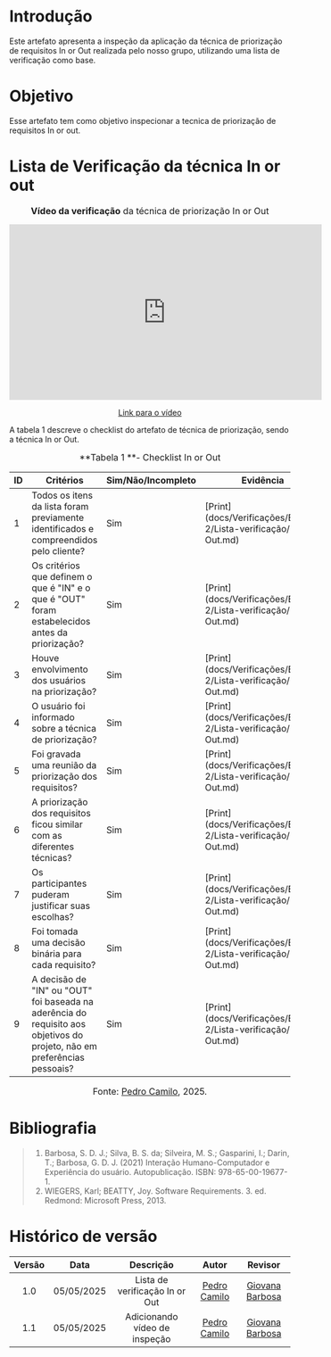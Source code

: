 # Introdução
Este artefato apresenta a inspeção da aplicação da técnica de priorização de requisitos In or Out realizada pelo nosso grupo, utilizando uma lista de verificação como base.

# Objetivo
Esse artefato tem como objetivo inspecionar a tecnica de priorização de requisitos In or out.

# Lista de Verificação da técnica In or out

<font size="3"><p style="text-align: center">**Vídeo da verificação** da técnica de priorização In or Out </p></font>


<p style="text-align: center"><iframe width="560" height="315" src="https://youtube.com/embed/d2f5edrUFw0" title="YouTube video player" frameborder="0" allow="accelerometer; autoplay; clipboard-write; encrypted-media; gyroscope; picture-in-picture; web-share" referrerpolicy="strict-origin-when-cross-origin" allowfullscreen></iframe></p>
<p style="text-align: center"><a href="https://youtu.be/d2f5edrUFw0" target="blanket">Link para o vídeo</a></p>

A tabela 1 descreve o checklist do artefato de técnica de priorização, sendo a técnica In or Out.

<font size="3"><p style="text-align: center">**Tabela 1 **- Checklist In or Out </p></font>

| ID | Critérios                                                                                   | Sim/Não/Incompleto | Evidência |
|----|---------------------------------------------------------------------------------------------|--------------------|-----------|
| 1  | Todos os itens da lista foram previamente identificados e compreendidos pelo cliente?       | Sim                |    [Print](docs/Verificações/Entrega 2/Lista-verificação/In or Out.md)       |
| 2  | Os critérios que definem o que é "IN" e o que é "OUT" foram estabelecidos antes da priorização? | Sim             |    [Print](docs/Verificações/Entrega 2/Lista-verificação/In or Out.md)       |
| 3  | Houve envolvimento dos usuários na priorização?                                             | Sim                |     [Print](docs/Verificações/Entrega 2/Lista-verificação/In or Out.md)      |
| 4  | O usuário foi informado sobre a técnica de priorização?                                     | Sim                |     [Print](docs/Verificações/Entrega 2/Lista-verificação/In or Out.md)      |
| 5  | Foi gravada uma reunião da priorização dos requisitos?                                      | Sim                |     [Print](docs/Verificações/Entrega 2/Lista-verificação/In or Out.md)      |
| 6  | A priorização dos requisitos ficou similar com as diferentes técnicas?                      | Sim                |     [Print](docs/Verificações/Entrega 2/Lista-verificação/In or Out.md)      |
| 7  | Os participantes puderam justificar suas escolhas?                                          | Sim                |       [Print](docs/Verificações/Entrega 2/Lista-verificação/In or Out.md)    |
| 8  | Foi tomada uma decisão binária para cada requisito?                                         | Sim                |      [Print](docs/Verificações/Entrega 2/Lista-verificação/In or Out.md)     |
| 9  | A decisão de "IN" ou "OUT" foi baseada na aderência do requisito aos objetivos do projeto, não em preferências pessoais? | Sim |   [Print](docs/Verificações/Entrega 2/Lista-verificação/In or Out.md)        |

<font size="3"><p style="text-align: center">Fonte: [Pedro Camilo](https://github.com/PedrooCamilo), 2025.</p></font>

# Bibliografia
> 1. Barbosa, S. D. J.; Silva, B. S. da; Silveira, M. S.; Gasparini, I.; Darin, T.; Barbosa, G. D. J. (2021) Interação Humano-Computador e Experiência do usuário. Autopublicação. ISBN: 978-65-00-19677-1.
> 2. WIEGERS, Karl; BEATTY, Joy. Software Requirements. 3. ed. Redmond: Microsoft Press, 2013.

# Histórico de versão

| Versão |    Data    |       Descrição        |                     Autor                      |                  Revisor                   |
| :----: | :--------: | :--------------------: | :--------------------------------------------: | :----------------------------------------: |
|  1.0   | 05/05/2025 | Lista de verificação In or Out | [Pedro Camilo](https://github.com/PedrooCamilo)  |    [Giovana Barbosa ](https://github.com/gio221)|
|  1.1   | 05/05/2025 | Adicionando vídeo de inspeção | [Pedro Camilo](https://github.com/PedrooCamilo)  |    [Giovana Barbosa ](https://github.com/gio221)|